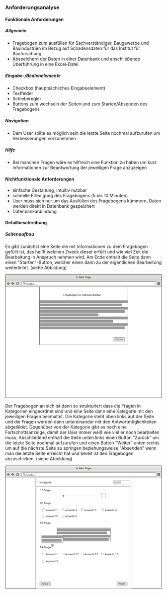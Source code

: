 ### Anforderungsanalyse

#### Funktionale Anforderungen

##### Allgemein

- Fragebogen zum ausfüllen für Sachverständiger, Baugewerbe und Bauindustrien im Bezug auf Schadensdaten für das Institut für Bauforschung
- Abspeichern der Daten in einer Datenbank und anschließende Überführung in eine Excel-Datei



##### Eingabe-/Bedienelemente

- Checkbox (hauptsächliches Eingabeelement)
- Textfelder
- Schieberegler
- Buttons zum wechseln der Seiten und zum Starten/Absenden des Fragebogens



##### Navigation

- Dem User sollte es möglich sein die letzte Seite nochmal aufzurufen um Verbesserungen vorzunehmen



##### Hilfe

- Bei manchen Fragen wäre es hilfreich eine Funktion zu haben um kurz Informationen zur Beantwortung der jeweiligen Frage anzuzeigen



#### Nichtfunktionale Anforderungen

- einfache Gestaltung, intuitiv nutzbar
- schnelle Erledigung des Fragebogens (5 bis 10 Minuten)
- User muss sich nur um das Ausfüllen des Fragebogens kümmern, Daten werden direkt in Datenbank gespeichert
- Datenbankanbindung



#### Detailbeschreibung

##### Seitenaufbau

Es gibt zunächst eine Seite die mit Informationen zu dem Fragebogen gefüllt ist, das heißt welchen Zweck dieser erfüllt und wie viel Zeit die Bearbeitung in Anspruch nehmen wird. Am Ende enthält die Seite dann einen "Starten"-Button, welcher einen dann zu der eigentlichen Bearbeitung weiterleitet. (siehe Abbildung)



![Startseite](https://raw.githubusercontent.com/WebEngineering18/Dokumentation/Anforderungsanalyse/Projekt/bilder/Startseite.png)



Der Fragebogen an sich ist dann so strukturiert dass die Fragen in Kategorien eingeordnet sind und eine Seite dann eine Kategorie mit den jeweiligen Fragen beinhaltet. Die Kategorie steht oben links auf der Seite und die Fragen werden dann untereinander mit den Antwortmöglichkeiten abgebildet. Gegenüber von der Kategorie gibt es noch eine Fortschrittsanzeige, damit der User immer weiß wie viel er noch bearbeiten muss. Abschließend enthält die Seite unten links einen Button "Zurück" um die letzte Seite nochmal aufzurufen und einen Button "Weiter" unten rechts um auf die nächste Seite zu springen beziehungsweise "Absenden" wenn man die letzte Seite erreicht hat und bereit ist den Fragebogen abzuschicken. (siehe Abbildung)



![FragebogenMockup](https://raw.githubusercontent.com/WebEngineering18/Dokumentation/Anforderungsanalyse/Projekt/bilder/FragebogenMockup.png)







